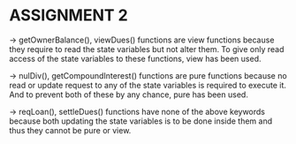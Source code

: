 # ASSIGNMENT 2

-> getOwnerBalance(), viewDues() functions are view functions because they require to read the state variables but not alter them. To give only read access of the state variables to these functions, view has been used.

-> nulDiv(), getCompoundInterest() functions are pure functions because no read or update request to any of the state variables is required to execute it. And to prevent both of these by any chance, pure has been used.

-> reqLoan(), settleDues() functions have none of the above keywords because both updating the state variables is to be done inside them and thus they cannot be pure or view.


